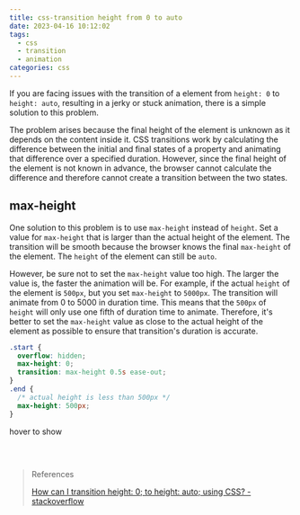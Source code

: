 ```yaml
---
title: css-transition height from 0 to auto
date: 2023-04-16 10:12:02
tags:
  - css
  - transition
  - animation
categories: css
---
```


If you are facing issues with the transition of a element from `height: 0` to `height: auto`, resulting in a jerky or stuck animation, there is a simple solution to this problem.

The problem arises because the final height of the element is unknown as it depends on the content inside it. CSS transitions work by calculating the difference between the initial and final states of a property and animating that difference over a specified duration. However, since the final height of the element is not known in advance, the browser cannot calculate the difference and therefore cannot create a transition between the two states.

<!-- more -->

## max-height

One solution to this problem is to use `max-height` instead of `height`. Set a value for `max-height` that is larger than the actual height of the element. The transition will be smooth because the browser knows the final `max-height` of the element. The `height` of the element can still be `auto`.

However, be sure not to set the `max-height` value too high. The larger the value is, the faster the animation will be. For example, if the actual `height` of the element is `500px`, but you set `max-height` to `5000px`. The transition will animate from 0 to 5000 in duration time. This means that the `500px` of `height` will only use one fifth of duration time to animate. Therefore, it's better to set the `max-height` value as close to the actual height of the element as possible to ensure that transition's duration is accurate.

```css
.start {
  overflow: hidden;
  max-height: 0;
  transition: max-height 0.5s ease-out;
}
.end {
  /* actual height is less than 500px */
  max-height: 500px;
}
```

<div>
  <style>
    .transition-height-from-0-to-auto__demo__trigger:hover + .transition-height-from-0-to-auto__demo__content {
      max-height: 150px;
    }
    .transition-height-from-0-to-auto__demo__content {
      overflow: hidden;
      max-height: 0;
      transition: max-height 0.5s ease-out;
    }
  </style>
  <p class="transition-height-from-0-to-auto__demo__trigger">hover to show</p>
  <ul class="transition-height-from-0-to-auto__demo__content">
    <li>content 1</li>
    <li>content 2</li>
    <li>content 3</li>
    <li>content 4</li>
  </ul>
</div>
<br />

> References
>
> [How can I transition height: 0; to height: auto; using CSS? - stackoverflow](https://stackoverflow.com/questions/3508605/how-can-i-transition-height-0-to-height-auto-using-css?page=1&tab=scoredesc#tab-top)
